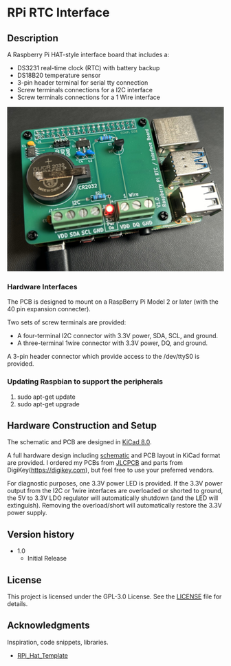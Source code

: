 # RPi RTC Interface

## Description

A Raspberry Pi HAT-style interface board that includes a:
* DS3231 real-time clock \(RTC\) with battery backup
* DS18B20 temperature sensor
* 3-pin header terminal for serial tty connection
* Screw terminals connections for a I2C interface
* Screw terminals connections for a 1 Wire interface
<p align="center">
  <img src="Mounted.jpg" alt="Completed hardware"/>
</p>

### Hardware Interfaces

The PCB is designed to mount on a RaspBerry Pi Model 2 or later \(with the 40 pin expansion connecter\).

Two sets of screw terminals are provided:
* A four-terminal I2C connector with 3.3V power, SDA, SCL, and ground. 
* A three-terminal 1wire connector with 3.3V power, DQ, and ground.

A 3-pin header connector which provide access to the /dev/ttyS0 is provided.

### Updating Raspbian to support the peripherals

1. sudo apt-get update
2. sudo apt-get upgrade

## Hardware Construction and Setup

The schematic and PCB are designed in [KiCad 8.0](https://www.kicad.org/).

A full hardware design including [schematic](schematic.pdf) and PCB layout in KiCad format are provided. I ordered my PCBs from [JLCPCB](https://jlcpcb.com/) and parts from DigiKey(https://digikey.com), but feel free to use your preferred vendors. 

For diagnostic purposes, one 3.3V power LED is provided. If the 3.3V power output from the I2C or 1wire interfaces are overloaded or shorted to ground, the 5V to 3.3V LDO regulator will automatically shutdown (and the LED will extinguish). Removing the overload/short will automatically restore the 3.3V power supply.

## Version history

* 1.0
    * Initial Release

## License

This project is licensed under the GPL-3.0 License. See the [LICENSE](LICENSE) file for details.

## Acknowledgments

Inspiration, code snippets, libraries.
* [RPi_Hat_Template](https://github.com/devbisme/RPi_Hat_Template)

